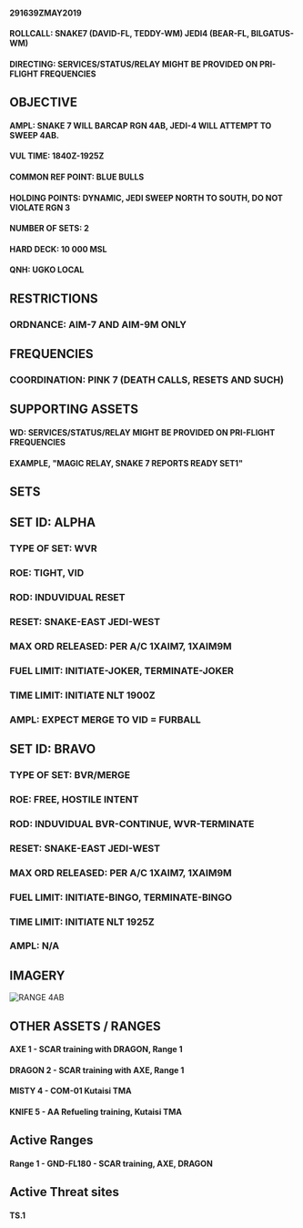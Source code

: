#### 291639ZMAY2019

#### ROLLCALL: SNAKE7 (DAVID-FL, TEDDY-WM) JEDI4 (BEAR-FL, BILGATUS-WM)
#### DIRECTING: SERVICES/STATUS/RELAY MIGHT BE PROVIDED ON PRI-FLIGHT FREQUENCIES

## OBJECTIVE
#### AMPL: SNAKE 7 WILL BARCAP RGN 4AB, JEDI-4 WILL ATTEMPT TO SWEEP 4AB. 
#### VUL TIME: 1840Z-1925Z
#### COMMON REF POINT: BLUE BULLS
#### HOLDING POINTS: DYNAMIC, JEDI SWEEP NORTH TO SOUTH, DO NOT VIOLATE RGN 3
#### NUMBER OF SETS: 2
#### HARD DECK: 10 000 MSL
#### QNH: UGKO LOCAL

## RESTRICTIONS
### ORDNANCE: AIM-7 AND AIM-9M ONLY

## FREQUENCIES
### COORDINATION: PINK 7 (DEATH CALLS, RESETS AND SUCH)

## SUPPORTING ASSETS
#### WD: SERVICES/STATUS/RELAY MIGHT BE PROVIDED ON PRI-FLIGHT FREQUENCIES
#### EXAMPLE, "MAGIC RELAY, SNAKE 7 REPORTS READY SET1"

## SETS

## SET ID: ALPHA
### TYPE OF SET: WVR
### ROE: TIGHT, VID
### ROD: INDUVIDUAL RESET
### RESET: SNAKE-EAST JEDI-WEST
### MAX ORD RELEASED: PER A/C 1XAIM7, 1XAIM9M
### FUEL LIMIT: INITIATE-JOKER, TERMINATE-JOKER
### TIME LIMIT: INITIATE NLT 1900Z
### AMPL: EXPECT MERGE TO VID = FURBALL


## SET ID: BRAVO
### TYPE OF SET: BVR/MERGE
### ROE: FREE, HOSTILE INTENT
### ROD: INDUVIDUAL BVR-CONTINUE, WVR-TERMINATE
### RESET: SNAKE-EAST JEDI-WEST
### MAX ORD RELEASED: PER A/C 1XAIM7, 1XAIM9M
### FUEL LIMIT: INITIATE-BINGO, TERMINATE-BINGO
### TIME LIMIT: INITIATE NLT 1925Z
### AMPL: N/A

## IMAGERY

![RANGE 4AB](RGN4BAO.PNG)

## OTHER ASSETS / RANGES
#### AXE 1 - SCAR training with DRAGON, Range 1
#### DRAGON 2 - SCAR training with AXE, Range 1
#### MISTY 4 - COM-01 Kutaisi TMA
#### KNIFE 5 - AA Refueling training, Kutaisi TMA

## Active Ranges
#### Range 1 - GND-FL180 - SCAR training, AXE, DRAGON

## Active Threat sites
#### TS.1